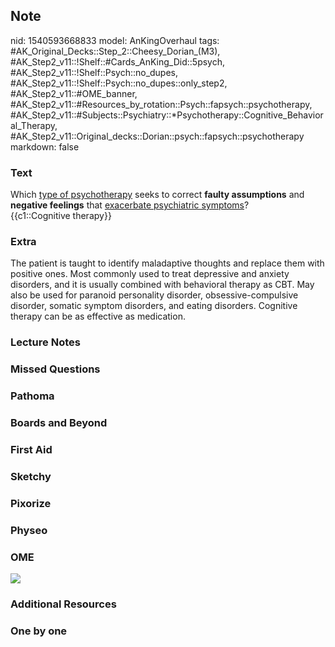 ## Note
nid: 1540593668833
model: AnKingOverhaul
tags: #AK_Original_Decks::Step_2::Cheesy_Dorian_(M3), #AK_Step2_v11::!Shelf::#Cards_AnKing_Did::5psych, #AK_Step2_v11::!Shelf::Psych::no_dupes, #AK_Step2_v11::!Shelf::Psych::no_dupes::only_step2, #AK_Step2_v11::#OME_banner, #AK_Step2_v11::#Resources_by_rotation::Psych::fapsych::psychotherapy, #AK_Step2_v11::#Subjects::Psychiatry::*Psychotherapy::Cognitive_Behavioral_Therapy, #AK_Step2_v11::Original_decks::Dorian::psych::fapsych::psychotherapy
markdown: false

### Text
<div>
  Which <u>type of psychotherapy</u> seeks to correct <b>faulty
  assumptions</b> and <b>negative feelings</b> that <u>exacerbate
  psychiatric symptoms</u>?
</div>
<div>
  <span class="clozed c1">{{c1::Cognitive therapy}}</span>
</div>

### Extra
<div>
  <div>
    <div>
      <div>
        <div>
          The patient is taught to identify maladaptive thoughts
          and replace them with positive ones. Most commonly used
          to treat depressive and anxiety disorders, and it is
          usually combined with behavioral therapy as CBT. May also
          be used for paranoid personality disorder,
          obsessive-compulsive disorder, somatic symptom disorders,
          and eating disorders. Cognitive therapy can be as
          effective as medication.
        </div>
      </div>
    </div>
  </div>
</div>

### Lecture Notes


### Missed Questions


### Pathoma


### Boards and Beyond


### First Aid


### Sketchy


### Pixorize


### Physeo


### OME
<div class="ome-widget">
  <a href="https://onlinemeded.org?ref=anki"><img src=
  "_OME_AnkiFlashcards_General_3.png"></a>
</div>

### Additional Resources


### One by one

